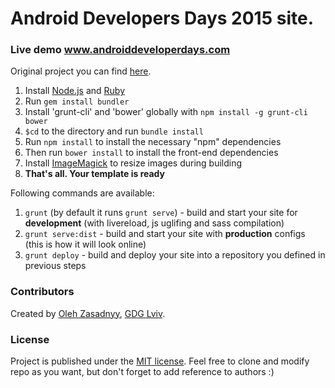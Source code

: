 Android Developers Days 2015 site. 
=============

### Live demo www.androiddeveloperdays.com

Original project you can find [here](https://github.com/gdg-x/zeppelin).

1.  Install [Node.js](www.nodejs.org) and [Ruby](https://www.ruby-lang.org/)
2.  Run `gem install bundler`
3.  Install 'grunt-cli' and 'bower' globally with `npm install -g grunt-cli bower`
4.  `$cd` to the directory and run `bundle install`
5.  Run `npm install` to install the necessary "npm" dependencies
6.  Then run `bower install` to install the front-end dependencies
7.  Install [ImageMagick](http://www.imagemagick.org/script/binary-releases.php) to resize images during building
8.  **That's all. Your template is ready**

Following commands are available:

1.  `grunt` (by default it runs `grunt serve`) - build and start your site for **development** (with livereload, js uglifing and sass compilation) 
2.  `grunt serve:dist` - build and start your site with **production** configs (this is how it will look online)
3.  `grunt deploy` - build and deploy your site into a repository you defined in previous steps

### Contributors
Created by [Oleh Zasadnyy](https://github.com/ozasadnyy), [GDG Lviv](https://plus.google.com/102444623953913144164).

### License

Project is published under the [MIT license](https://github.com/ozasadnyy/zeppelin-grunt/blob/master/LICENSE). Feel free to clone and modify repo as you want, but don't forget to add reference to authors :)
